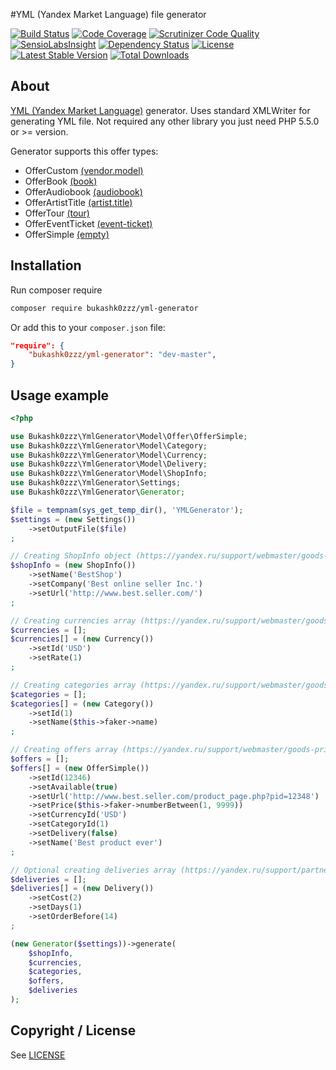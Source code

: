 #YML (Yandex Market Language) file generator

[![Build Status](https://img.shields.io/scrutinizer/build/g/Bukashk0zzz/YmlGenerator.svg?style=flat-square)](https://travis-ci.org/Bukashk0zzz/YmlGenerator)
[![Code Coverage](https://img.shields.io/codecov/c/github/Bukashk0zzz/YmlGenerator.svg?style=flat-square)](https://codecov.io/github/Bukashk0zzz/YmlGenerator)
[![Scrutinizer Code Quality](https://img.shields.io/scrutinizer/g/Bukashk0zzz/YmlGenerator.svg?style=flat-square)](https://scrutinizer-ci.com/g/Bukashk0zzz/YmlGenerator/?branch=master)
[![SensioLabsInsight](https://img.shields.io/sensiolabs/i/a7b93e1f-5f09-436a-bb45-0eb37b3e6110.svg)](https://insight.sensiolabs.com/projects/a7b93e1f-5f09-436a-bb45-0eb37b3e6110)
[![Dependency Status](https://www.versioneye.com/user/projects/5804e504c3e528003dbfac37/badge.svg?style=flat)](https://www.versioneye.com/user/projects/5804e504c3e528003dbfac37)
[![License](https://img.shields.io/packagist/l/Bukashk0zzz/yml-generator.svg?style=flat-square)](https://packagist.org/packages/Bukashk0zzz/yml-generator)
[![Latest Stable Version](https://img.shields.io/packagist/v/Bukashk0zzz/yml-generator.svg?style=flat-square)](https://packagist.org/packages/Bukashk0zzz/yml-generator)
[![Total Downloads](https://img.shields.io/packagist/dt/Bukashk0zzz/yml-generator.svg?style=flat-square)](https://packagist.org/packages/Bukashk0zzz/yml-generator)

About
-----
[YML (Yandex Market Language)](https://yandex.ru/support/webmaster/goods-prices/technical-requirements.xml) generator.
Uses standard XMLWriter for generating YML file. 
Not required any other library you just need PHP 5.5.0 or >= version.

Generator supports this offer types:
- OfferCustom [(vendor.model)](https://yandex.ru/support/webmaster/goods-prices/technical-requirements.xml#vendor-model)
- OfferBook [(book)](https://yandex.ru/support/webmaster/goods-prices/technical-requirements.xml#book)
- OfferAudiobook [(audiobook)](https://yandex.ru/support/webmaster/goods-prices/technical-requirements.xml#audiobook)
- OfferArtistTitle [(artist.title)](https://yandex.ru/support/webmaster/goods-prices/technical-requirements.xml#artist-title)
- OfferTour [(tour)](https://yandex.ru/support/webmaster/goods-prices/technical-requirements.xml#tour)
- OfferEventTicket [(event-ticket)](https://yandex.ru/support/webmaster/goods-prices/technical-requirements.xml#event-ticket)
- OfferSimple [(empty)](https://yandex.ru/support/webmaster/goods-prices/technical-requirements.xml#base)

Installation
------------
Run composer require

```bash
composer require bukashk0zzz/yml-generator
```


Or add this to your `composer.json` file:

```json
"require": {
	"bukashk0zzz/yml-generator": "dev-master",
}
```

Usage example
-------------

```php
<?php

use Bukashk0zzz\YmlGenerator\Model\Offer\OfferSimple;
use Bukashk0zzz\YmlGenerator\Model\Category;
use Bukashk0zzz\YmlGenerator\Model\Currency;
use Bukashk0zzz\YmlGenerator\Model\Delivery;
use Bukashk0zzz\YmlGenerator\Model\ShopInfo;
use Bukashk0zzz\YmlGenerator\Settings;
use Bukashk0zzz\YmlGenerator\Generator;

$file = tempnam(sys_get_temp_dir(), 'YMLGenerator');
$settings = (new Settings())
    ->setOutputFile($file)
;

// Creating ShopInfo object (https://yandex.ru/support/webmaster/goods-prices/technical-requirements.xml#shop)
$shopInfo = (new ShopInfo())
    ->setName('BestShop')
    ->setCompany('Best online seller Inc.')
    ->setUrl('http://www.best.seller.com/')
;

// Creating currencies array (https://yandex.ru/support/webmaster/goods-prices/technical-requirements.xml#currencies)
$currencies = [];
$currencies[] = (new Currency())
    ->setId('USD')
    ->setRate(1)
;

// Creating categories array (https://yandex.ru/support/webmaster/goods-prices/technical-requirements.xml#categories)
$categories = [];
$categories[] = (new Category())
    ->setId(1)
    ->setName($this->faker->name)
;

// Creating offers array (https://yandex.ru/support/webmaster/goods-prices/technical-requirements.xml#offers)
$offers = [];
$offers[] = (new OfferSimple())
    ->setId(12346)
    ->setAvailable(true)
    ->setUrl('http://www.best.seller.com/product_page.php?pid=12348')
    ->setPrice($this->faker->numberBetween(1, 9999))
    ->setCurrencyId('USD')
    ->setCategoryId(1)
    ->setDelivery(false)
    ->setName('Best product ever')
;

// Optional creating deliveries array (https://yandex.ru/support/partnermarket/elements/delivery-options.xml)
$deliveries = [];
$deliveries[] = (new Delivery())
    ->setCost(2)
    ->setDays(1)
    ->setOrderBefore(14)
;

(new Generator($settings))->generate(
    $shopInfo,
    $currencies,
    $categories,
    $offers,
    $deliveries
);
```

Copyright / License
-------------------

See [LICENSE](https://github.com/bukashk0zzz/YmlGenerator/blob/master/LICENSE)
